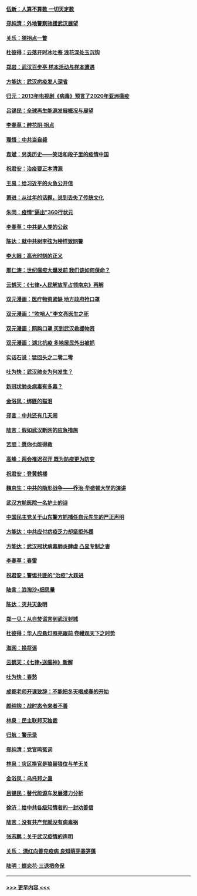 #### [伍新：人算不算数 一切天定数](../pages/nsc993/n11893372.md?t=02252102) 
#### [郑纯清：外地警察驰援武汉展望](../pages/nsc993/n11893115.md?t=02252102) 
#### [关乐：猜拐点一瞥](../pages/nsc993/n11893020.md?t=02252102) 
#### [杜彼得：云落开时冰吐鉴 浪花深处玉沉钩](../pages/nsc993/n11892107.md?t=02252102) 
#### [郑岩：武汉百步亭 样本活动与样本遭遇](../pages/nsc993/n11892310.md?t=02252102) 
#### [方能达：武汉疠疫发人深省](../pages/nsc993/n11891376.md?t=02252102) 
#### [归元：2013年电视剧《病毒》预言了2020年亚洲瘟疫](../pages/nsc993/n11891126.md?t=02252102) 
#### [吕锡民：全球再生能源发展概况与展望](../pages/nsc993/n11890613.md?t=02252102) 
#### [李春草：醉花阴·拐点](../pages/nsc993/n11890567.md?t=02252102) 
#### [理悟：中共当自毙](../pages/nsc993/n11890559.md?t=02252102) 
#### [袁斌：另类历史——笑话和段子里的疫情中国](../pages/nsc993/n11889243.md?t=02252102) 
#### [祝君安：治疫要正本清源](../pages/nsc993/n11889085.md?t=02252102) 
#### [王易：给习近平的火急公开信](../pages/nsc993/n11888225.md?t=02252102) 
#### [萧进：从过年的话题，说到丢失了传统文化](../pages/nsc993/n11887732.md?t=02252102) 
#### [朱同：疫情“逼出”360行状元](../pages/nsc993/n11887678.md?t=02252102) 
#### [李春草：中共是人类的公敌](../pages/nsc993/n11887656.md?t=02252102) 
#### [陈达：就中共树李弦为榜样致网警](../pages/nsc993/n11887625.md?t=02252102) 
#### [李大眼：高光时刻的正义](../pages/nsc993/n11887585.md?t=02252102) 
#### [邢仁涛：世纪瘟疫大爆发前 我们该如何保命？](../pages/nsc993/n11887535.md?t=02252102) 
#### [云鹤天：《七律▪人民解放军占领南京》再解](../pages/nsc993/n11887524.md?t=02252102) 
#### [双元漫画：医疗物资紧缺 地方政府抢口罩](../pages/nsc993/n11884744.md?t=02252102) 
#### [双元漫画：“吹哨人”李文亮医生之死](../pages/nsc993/n11884705.md?t=02252102) 
#### [双元漫画：网购口罩 买到武汉救援物资](../pages/nsc993/n11884670.md?t=02252102) 
#### [双元漫画：湖北抗疫 多地居民外出被抓](../pages/nsc993/n11884643.md?t=02252102) 
#### [实话石说：猛回头之二零二零](../pages/nsc993/n11883968.md?t=02252102) 
#### [吐为快：武汉肺炎为何发生？](../pages/nsc993/n11882180.md?t=02252102) 
#### [新冠状肺炎病毒有多毒？](../pages/nsc993/n11881790.md?t=02252102) 
#### [金浴凤：绑匪的猫泪](../pages/nsc993/n11880664.md?t=02252102) 
#### [郑言：中共还有几天闹](../pages/nsc993/n11880645.md?t=02252102) 
#### [陆言：假如武汉断网的应急措施](../pages/nsc993/n11880619.md?t=02252102) 
#### [苦胆：愿你也能得救](../pages/nsc993/n11880601.md?t=02252102) 
#### [高峰：两会推迟召开  既为防疫更为防变](../pages/nsc993/n11879977.md?t=02252102) 
#### [祝君安：登黄鹤楼](../pages/nsc993/n11880583.md?t=02252102) 
#### [魏京生：中共的隐形战争——乔治‧华盛顿大学的演讲](../pages/nsc993/n11879765.md?t=02252102) 
#### [武汉方舱医院一名护士的诗](../pages/nsc993/n11878480.md?t=02252102) 
#### [中国民主党关于山东警方抓捕任自元先生的严正声明](../pages/nsc993/n11877506.md?t=02252102) 
#### [方能达：中共应付疠疫乏力却坚拒外援](../pages/nsc993/n11877497.md?t=02252102) 
#### [方能达：武汉冠状病毒肺炎肆虐 凸显专制之害](../pages/nsc993/n11877475.md?t=02252102) 
#### [李春草：春雷](../pages/nsc993/n11876287.md?t=02252102) 
#### [祝君安：警惕共匪的“治疫”大跃进](../pages/nsc993/n11876084.md?t=02252102) 
#### [陆言：浪淘沙•细思量](../pages/nsc993/n11876071.md?t=02252102) 
#### [陈达：灭共天象明](../pages/nsc993/n11876063.md?t=02252102) 
#### [郑一见：从自焚谎言到武汉封城](../pages/nsc993/n11875621.md?t=02252102) 
#### [杜彼得：华人应悬灯照亮跟前 卷幔观天下之时势](../pages/nsc993/n11874822.md?t=02252102) 
#### [海网：换将谣](../pages/nsc993/n11873712.md?t=02252102) 
#### [云鹤天：《七律▪送瘟神》新解](../pages/nsc993/n11873598.md?t=02252102) 
#### [吐为快：春愁](../pages/nsc993/n11872801.md?t=02252102) 
#### [成都老师开课致辞：不能把冬天唱成春的开始](../pages/nsc993/n11872653.md?t=02252102) 
#### [颜纯钩：战时态令来者不善](../pages/nsc993/n11872011.md?t=02252102) 
#### [林泉：民主联邦灭独裁](../pages/nsc993/n11870998.md?t=02252102) 
#### [归航：警示录](../pages/nsc993/n11870963.md?t=02252102) 
#### [郑纯清：党官鸣冤词](../pages/nsc993/n11870938.md?t=02252102) 
#### [林泉：灾区换官是狼替狼位与羊无关](../pages/nsc993/n11870896.md?t=02252102) 
#### [金浴凤：乌托邦之蛊](../pages/nsc993/n11870879.md?t=02252102) 
#### [吕锡民：替代能源车发展潜力分析](../pages/nsc993/n11870656.md?t=02252102) 
#### [徐济：给中共各级知情者的一封劝善信](../pages/nsc993/n11868561.md?t=02252102) 
#### [陆言：没有共产党就没有病毒祸](../pages/nsc993/n11868232.md?t=02252102) 
#### [张志鹏：关于武汉疫情的声明](../pages/nsc993/n11867182.md?t=02252102) 
#### [关乐： 漂红向善克疫病 良知萌芽春笋蓬](../pages/nsc993/n11865710.md?t=02252102) 
#### [陆明：蝶恋花‧三退把命保](../pages/nsc993/n11865673.md?t=02252102) 

----
#### [ >>> 更早内容 <<< ](../indexes/nsc993-earlier.md)

